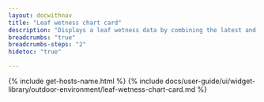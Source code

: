 ```yaml
---
layout: docwithnav
title: "Leaf wetness chart card"
description: "Displays a leaf wetness data by combining the latest and aggregated values with an optional simplified chart."
breadcrumbs: "true"
breadcrumbs-steps: "2"
hidetoc: "true"

---
```

{% include get-hosts-name.html %}
{% include docs/user-guide/ui/widget-library/outdoor-environment/leaf-wetness-chart-card.md %}

